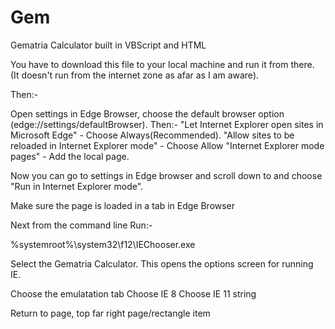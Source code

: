 # Gem
Gematria Calculator built in VBScript and HTML

You have to download this file to your local machine and run it from there.
(It doesn't run from the internet zone as afar as I am aware).

Then:-

Open settings in Edge Browser,  choose the default browser option (edge://settings/defaultBrowser).
Then:- 
"Let Internet Explorer open sites in Microsoft Edge" -  Choose Always(Recommended).
"Allow sites to be reloaded in Internet Explorer mode" - Choose Allow
"Internet Explorer mode pages" - Add the local page.

Now you can go to settings in Edge browser and scroll down to and choose  "Run in Internet Explorer mode". 

Make sure the page is loaded in a tab in Edge Browser

Next from the command line
Run:-

%systemroot%\system32\f12\IEChooser.exe

Select the Gematria Calculator. This opens the options screen for running IE.

Choose the emulatation tab
Choose IE 8
Choose IE 11 string 

Return to page, top far right page/rectangle item
